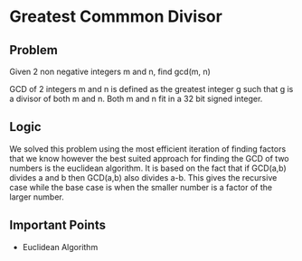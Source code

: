 # Greatest Commmon Divisor

## Problem

Given 2 non negative integers m and n, find gcd(m, n)

GCD of 2 integers m and n is defined as the greatest integer g such that g is a divisor of both m and n.
Both m and n fit in a 32 bit signed integer.

## Logic

We solved this problem using the most efficient iteration of finding factors that we know however the best suited approach for finding the GCD of two numbers is the euclidean algorithm. It is based on the fact that if GCD(a,b) divides a and b then GCD(a,b) also divides a-b. This gives the recursive case while the base case is when the smaller number is a factor of the larger number.

## Important Points

- Euclidean Algorithm